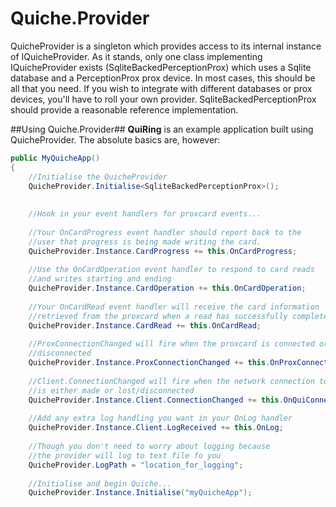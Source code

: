 Quiche.Provider
===============

QuicheProvider is a singleton which provides access to its internal instance of IQuicheProvider. As it stands, only one class implementing IQuicheProvider exists (SqliteBackedPerceptionProx) which uses a Sqlite database and a PerceptionProx prox device. In most cases, this should be all that you need. If you wish to integrate with different databases or prox devices, you'll have to roll your own provider. SqliteBackedPerceptionProx should provide a reasonable reference implementation.

##Using Quiche.Provider##
**QuiRing** is an example application built using QuicheProvider. The absolute basics are, however:

```csharp
public MyQuicheApp()
{
    //Initialise the QuicheProvider
    QuicheProvider.Initialise<SqliteBackedPerceptionProx>();
    
    
    //Hook in your event handlers for proxcard events...
    
    //Your OnCardProgress event handler should report back to the 
    //user that progress is being made writing the card.        
    QuicheProvider.Instance.CardProgress += this.OnCardProgress;
    
    //Use the OnCardOperation event handler to respond to card reads
    //and writes starting and ending
    QuicheProvider.Instance.CardOperation += this.OnCardOperation;
    
    //Your OnCardRead event handler will receive the card information
    //retrieved from the proxcard when a read has successfully completed
    QuicheProvider.Instance.CardRead += this.OnCardRead;
    
    //ProxConnectionChanged will fire when the proxcard is connected or
    //disconnected
    QuicheProvider.Instance.ProxConnectionChanged += this.OnProxConnection;
    
    //Client.ConnectionChanged will fire when the network connection to Qui
    //is either made or lost/disconnected
    QuicheProvider.Instance.Client.ConnectionChanged += this.OnQuiConnection;
    
    //Add any extra log handling you want in your OnLog handler
    QuicheProvider.Instance.Client.LogReceived += this.OnLog;
    
    //Though you don't need to worry about logging because 
    //the provider will log to text file fo you
    QuicheProvider.LogPath = "location_for_logging";
    
    //Initialise and begin Quiche...
    QuicheProvider.Instance.Initialise("myQuicheApp");
    
```